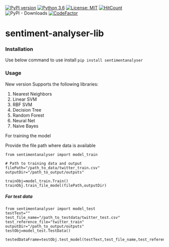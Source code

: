 [![PyPI version](https://badge.fury.io/py/sentimentanalyser.svg)](https://badge.fury.io/py/sentimentanalyser)
[![Python 3.6](https://img.shields.io/badge/python-3.6-blue.svg)](https://www.python.org/downloads/release/python-360/)
[![License: MIT](https://img.shields.io/badge/License-MIT-yellow.svg)](https://opensource.org/licenses/MIT)
[![HitCount](http://hits.dwyl.io/ashhadulislam/sentiment-analyser-lib.svg)](http://hits.dwyl.io/ashhadulislam/sentiment-analyser-lib)
![PyPI - Downloads](https://img.shields.io/pypi/dm/sentimentanalyser.svg)
[![CodeFactor](https://www.codefactor.io/repository/github/ashhadulislam/sentiment-analyser-lib/badge/master)](https://www.codefactor.io/repository/github/ashhadulislam/sentiment-analyser-lib/overview/master)
# sentiment-analyser-lib

### Installation
Use below command to use install 
`pip install sentimentanalyser`

### Usage
New version Supports the following libraries:

1. Nearest Neighbors
2. Linear SVM
3. RBF SVM 
4. Decision Tree
5. Random Forest
6. Neural Net
7. Naive Bayes

For training the model

Provide the file path where data is available
```
from sentimentanalyser import model_train

# Path to training data and output
filePath="/path_to_data/twitter_train.csv"
outputDir="/path_to_output/outputs"

trainObj=model_train.Train()
trainObj.train_file_model(filePath,outputDir)
```
##### For test data
```
from sentimentanalyser import model_test
testText=""
test_file_name="/path_to_testdata/twitter_test.csv"
test_reference_file="twitter_train"
outputDir="/path_to_output/outputs"
testObj=model_test.TestData()

testedDataFrame=testObj.test_model(testText,test_file_name,test_reference_file,outputDir)
```

